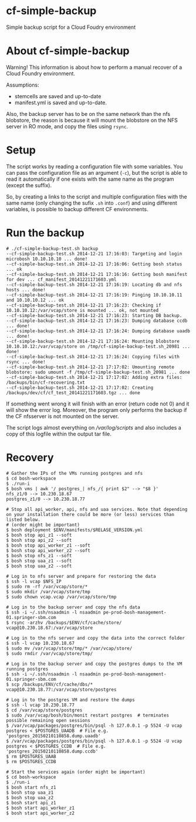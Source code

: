 cf-simple-backup
================

Simple backup script for a Cloud Foudry environment

About cf-simple-backup
=============================

Warning! This information is about how to perform a manual recover 
of a Cloud Foundry environment.

Assumptions:

 * stemcells are saved and up-to-date
 * manifest.yml is saved and up-to-date.

Also, the backup server has to be on the same network than the nfs blobstore, the
reason is because it will mount the blobstore on the NFS server in RO mode, and
copy the files using `rsync`.


Setup
=====

The script works by reading a configuration file with some variables. You can pass
the configuration file as an argument (`-c`), but the script is able to read
it automatically if one exists with the same name as the program (except the suffix).

So, by creating a links to the script and multiple configuration files with
the same name (only changing the sufix `.sh` into `.conf`) and using different 
variables, is possible to backup different CF environments.

Run the backup
==============

```
# ./cf-simple-backup-test.sh backup
--cf-simple-backup-test.sh 2014-12-21 17:16:03: Targeting and login microbosh 10.10.10.10 ... done!
--cf-simple-backup-test.sh 2014-12-21 17:16:06: Getting bosh status ... ok
--cf-simple-backup-test.sh 2014-12-21 17:16:16: Getting bosh manifest for dev ... cf_manifest_20141221171603.yml
--cf-simple-backup-test.sh 2014-12-21 17:16:19: Locating db and nfs hosts ... done!
--cf-simple-backup-test.sh 2014-12-21 17:16:19: Pinging 10.10.10.11 and 10.10.10.12 ... ok
--cf-simple-backup-test.sh 2014-12-21 17:16:23: Checking if 10.10.10.12:/var/vcap/store is mounted ... ok, not mounted
--cf-simple-backup-test.sh 2014-12-21 17:16:23: Starting DB backup.
--cf-simple-backup-test.sh 2014-12-21 17:16:23: Dumping database ccdb ... done!
--cf-simple-backup-test.sh 2014-12-21 17:16:24: Dumping database uaadb ... done!
--cf-simple-backup-test.sh 2014-12-21 17:16:24: Mounting blobstore 10.10.10.12:/var/vcap/store on /tmp/cf-simple-backup-test.sh_20981 ... done!
--cf-simple-backup-test.sh 2014-12-21 17:16:24: Copying files with rsync ... done!
--cf-simple-backup-test.sh 2014-12-21 17:17:02: Umounting remote blobstore: sudo umount -f /tmp/cf-simple-backup-test.sh_20981 ... done
--cf-simple-backup-test.sh 2014-12-21 17:17:02: Adding extra files: /backups/bin/cf-recovering.txt 
--cf-simple-backup-test.sh 2014-12-21 17:17:02: Creating /backups/dev/cf/cf_test_20141221171603.tgz ... done
```

If something went wrong it will finish with an error (return code not 0) and
it will show the error log. Moreover, the program only performs the backup if 
the CF nfsserver is not mounted on the server.

The script logs almost everything on _/var/log/scripts_ and also includes
a copy of this logfile within the output tar file.


Recovery
========

```
# Gather the IPs of the VMs running postgres and nfs
$ cd bosh-workspace
$ ./run-i
$ bosh vms | awk '/ postgres_| nfs_/{ print $2" --> "$8 }'
nfs_z1/0 --> 10.230.18.67
postgres_z1/0 --> 10.230.18.77

# Stop all api_worker, api, nfs and uaa services. Note that depending on your installation there could be more (or less) services than listed below.
# (order might be important)
$ bosh deployment $ENV/manifests/$RELASE_VERSION.yml
$ bosh stop api_z1 --soft
$ bosh stop api_z2 --soft
$ bosh stop api_worker_z1 --soft
$ bosh stop api_worker_z2 --soft
$ bosh stop nfs_z1 --soft
$ bosh stop uaa_z1 --soft
$ bosh stop uaa_z2 --soft

# Log in to nfs server and prepare for restoring the data
$ ssh -l vcap $NFS_IP
$ sudo rm -rf /var/vcap/store/*
$ sudo mkdir /var/vcap/store/tmp
$ sudo chown vcap.vcap /var/vcap/store/tmp

# Log in to the backup server and copy the nfs data
$ ssh -i ~/.ssh/nsaadmin -l nsaadmin pe-prod-bosh-management-01.springer-sbm.com
$ rsync -arzhv /backups/$ENV/cf/cache/store/ vcap@10.230.18.67:/var/vcap/store

# Log in to the nfs server and copy the data into the correct folder
$ ssh -l vcap 10.230.18.67
$ sudo mv /var/vcap/store/tmp/* /var/vcap/store/
$ sudo rmdir /var/vcap/store/tmp/

# Log in to the backup server and copy the postgres dumps to the VM running postgres
$ ssh -i ~/.ssh/nsaadmin -l nsaadmin pe-prod-bosh-management-01.springer-sbm.com
$ scp /backups/ENV/cf/cache/dbs/* vcap@10.230.18.77:/var/vcap/store/postgres

# Log in to the postgres VM and restore the dumps
$ ssh -l vcap 10.230.18.77
$ cd /var/vcap/store/postgres
$ sudo /var/vcap/bosh/bin/monit restart postgres  # terminates possible remaining open sessions
$ /var/vcap/packages/postgres/bin/psql -h 127.0.0.1 -p 5524 -U vcap postgres < $POSTGRES_UAADB  # File e.g. 'postgres_20150210110858.dump.uaadb'
$ /var/vcap/packages/postgres/bin/psql -h 127.0.0.1 -p 5524 -U vcap postgres < $POSTGRES_CCDB  # File e.g. 'postgres_20150210110858.dump.ccdb'
$ rm $POSTGRES_UAAB
$ rm $POSTGRES_CCDB

# Start the services again (order might be important)
$ cd bosh-workspace
$ ./run-i
$ bosh start nfs_z1
$ bosh stop uaa_z1
$ bosh stop uaa_z2
$ bosh start api_z1
$ bosh start api_worker_z1
$ bosh start api_worker_z2
```
